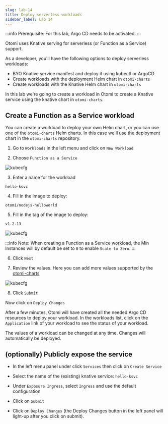 ```yaml
---
slug: lab-14
title: Deploy serverless workloads
sidebar_label: Lab 14
---
```


:::info
Prerequisite: For this lab, Argo CD needs to be activated.
:::

Otomi uses Knative serving for serverless (or Function as a Service) support.

As a developer, you'll have the following options to deploy serverless workloads:

- BYO Knative service manifest and deploy it using kubectl or ArgoCD
- Create workloads with the deployment Helm chart in `otomi-charts`
- Create workloads with the Knative Helm chart in `otomi-charts`

In this lab we're going to create a workload in Otomi to create a Knative service using the knative chart in `otomi-charts`.

## Create a Function as a Service workload

You can create a workload to deploy your own Helm chart, or you can use one of the `otomi-charts` Helm charts. In this case we'll use the deployment chart in the `otomi-charts` repository.

1. Go to `Workloads` in the left menu and click on `New Workload`

2. Choose `Function as a Service`

![kubecfg](../../img/ksvc-app.png)

3. Enter a name for the workload

```
hello-ksvc
```

4. Fill in the image to deploy:

```
otomi/nodejs-helloworld
```

5. Fill in the tag of the image to deploy:

```
v1.2.13
```

![kubecfg](../../img/ksvc-app-2.png)

:::info
Note: When creating a Function as a Service workload, the Min Instances will by default be set to `0` to enable `Scale to Zero`.
:::

6. Click `Next`

7. Review the values. Here you can add more values supported by the [otomi-charts](https://github.com/redkubes/otomi-charts)

![kubecfg](../../img/ksvc-app-3.png)

8. Click `Submit`

Now click on `Deploy Changes`

After a few minutes, Otomi will have created all the needed Argo CD resources to deploy your workload. In the workloads list, click on the `Application` link of your workload to see the status of your workload.

The values of a workload can be changed at any time. Changes will automatically be deployed.

## (optionally) Publicly expose the service

- In the left menu panel under click `Services` then click on `Create Service`

- Select the name of the (existing) knative service: `hello-ksvc`

- Under `Exposure Ingress`, select `Ingress` and use the default configuration

- Click on `Submit`
- Click on `Deploy Changes` (the Deploy Changes button in the left panel will light-up after you click on submit).
